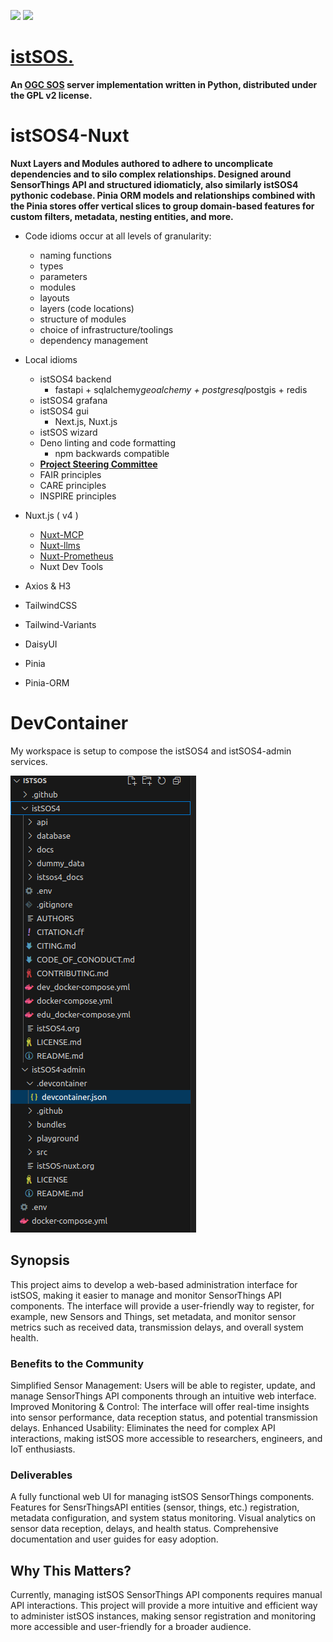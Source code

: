 ![](https://istsos.org/assets/img/istsos_bars_white.png)
![](https://istsos.org/assets/img/OSGeo_incubation.png)
# [istSOS.](https://istsos.org/)

**An [OGC SOS](https://www.ogc.org/standards/sos/) server implementation written in Python, distributed under the GPL v2 license.**


# istSOS4-Nuxt

**Nuxt Layers and Modules authored to adhere to uncomplicate dependencies and to silo complex relationships. Designed around SensorThings API and structured idiomaticly, also similarly istSOS4 pythonic codebase. Pinia ORM models and relationships combined with the Pinia stores offer vertical slices to group domain-based features for custom filters, metadata, nesting entities, and more.**



- Code idioms occur at all levels of granularity:
  - naming functions
  - types
  - parameters
  - modules
  - layouts
  - layers (code locations)
  - structure of modules
  - choice of infrastructure/toolings
  - dependency management
- Local idioms
  - istSOS4 backend
    - fastapi + sqlalchemy*geoalchemy + postgresql*postgis + redis
  - istSOS4 grafana
  - istSOS4 gui
    - Next.js, Nuxt.js
  - istSOS wizard
  - Deno linting and code formatting
    - npm backwards compatible
  - [**Project Steering Committee**](https://istsos.org/psc.html)
  - FAIR principles
  - CARE principles
  - INSPIRE principles

- Nuxt.js ( v4 )
  - [Nuxt-MCP](https://github.com/antfu/nuxt-mcp)
  - [Nuxt-llms](https://github.com/nuxtlabs/nuxt-llms)
  - [Nuxt-Prometheus](https://github.com/artmizu/nuxt-prometheus)
  - Nuxt Dev Tools
- Axios & H3
- TailwindCSS
- Tailwind-Variants
- DaisyUI
- Pinia
- Pinia-ORM

# DevContainer

My workspace is setup to compose the istSOS4 and istSOS4-admin services.

![](./devContainer.png)

  
## Synopsis
This project aims to develop a web-based administration interface for istSOS, making it easier to manage and monitor SensorThings API components. The interface will provide a user-friendly way to register, for example, new Sensors and Things, set metadata, and monitor sensor metrics such as received data, transmission delays, and overall system health.

### Benefits to the Community
Simplified Sensor Management: Users will be able to register, update, and manage SensorThings API components through an intuitive web interface.
Improved Monitoring & Control: The interface will offer real-time insights into sensor performance, data reception status, and potential transmission delays.
Enhanced Usability: Eliminates the need for complex API interactions, making istSOS more accessible to researchers, engineers, and IoT enthusiasts.

### Deliverables
A fully functional web UI for managing istSOS SensorThings components.
Features for SensrThingsAPI entities (sensor, things, etc.) registration, metadata configuration, and system status monitoring.
Visual analytics on sensor data reception, delays, and health status.
Comprehensive documentation and user guides for easy adoption.

## Why This Matters?
Currently, managing istSOS SensorThings API components requires manual API interactions. This project will provide a more intuitive and efficient way to administer istSOS instances, making sensor registration and monitoring more accessible and user-friendly for a broader audience.
